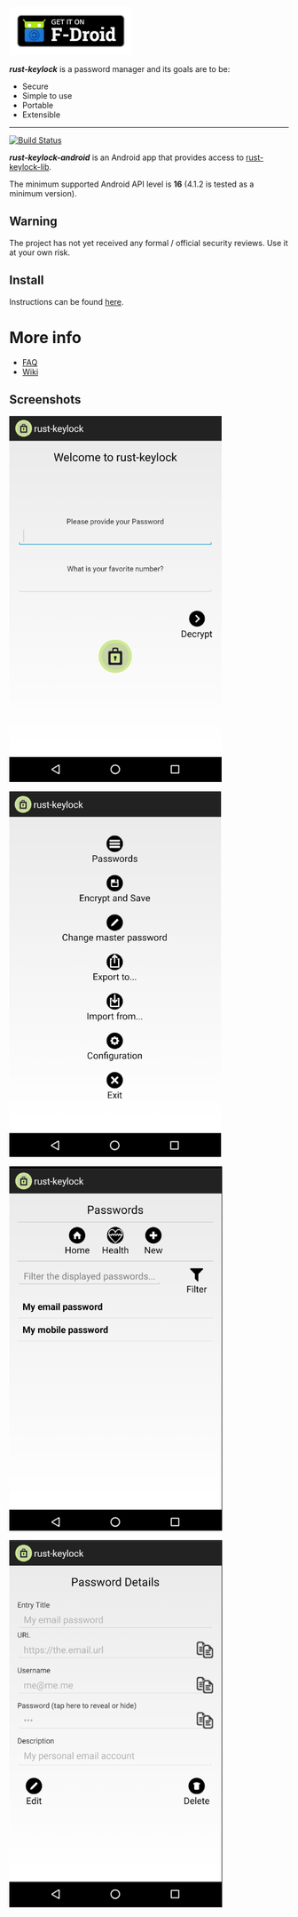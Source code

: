 [![For Android: Get it from F-Droid](https://raw.githubusercontent.com/rust-keylock/rust-keylock.github.io/master/img/fdroid.png)](https://f-droid.org/en/packages/org.astonbitecode.rustkeylock/)

___rust-keylock___ is a password manager and its goals are to be:

* Secure
* Simple to use
* Portable
* Extensible

---

[![Build Status](https://app.travis-ci.com/rust-keylock/rust-keylock-android.svg?branch=master)](https://app.travis-ci.com/rust-keylock/rust-keylock-android)

___rust-keylock-android___ is an Android app that provides access to [rust-keylock-lib](https://github.com/rust-keylock/rust-keylock-lib).

The minimum supported Android API level is __16__ (4.1.2 is tested as a minimum version).

## Warning

The project has not yet received any formal / official security reviews. Use it at your own risk.

## Install

Instructions can be found [here](https://rust-keylock.github.io/download/rkl/).

# More info

* [FAQ](https://rust-keylock.github.io/faq/rkl/) 
* [Wiki](https://rust-keylock.github.io/wiki/)

## Screenshots

![rust-keylock-1](gh-images/rustkeylock-11.png)

![rust-keylock-2](gh-images/rustkeylock-12.png)

![rust-keylock-3](gh-images/rustkeylock-13.png)

![rust-keylock-4](gh-images/rustkeylock-14.png)

